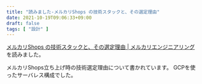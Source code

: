 ```yaml
---
title: "読みました-メルカリShops の技術スタックと、その選定理由"
date: 2021-10-19T09:06:33+09:00
draft: false
tags: [ "設計" ]
---
```


[メルカリShops の技術スタックと、その選定理由 | メルカリエンジニアリング](https://engineering.mercari.com/blog/entry/20210810-mercari-shops-tech-stack/) を読みました。

メルカリShops立ち上げ時の技術選定理由について書かれています。
GCPを使ったサーバレス構成でした。
